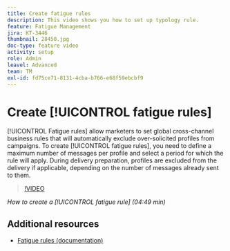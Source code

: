 ```yaml
---
title: Create fatigue rules
description: This video shows you how to set up typology rule.
feature: Fatigue Management
jira: KT-3446
thumbnail: 28450.jpg
doc-type: feature video
activity: setup
role: Admin
leavel: Advanced
team: TM
exl-id: fd75ce71-8131-4cba-b766-e68f59ebcbf9
---
```

# Create [!UICONTROL fatigue rules]

[!UICONTROL Fatigue rules] allow marketers to set global cross-channel business rules that will automatically exclude over-solicited profiles from campaigns.
To create [!UICONTROL fatigue rules], you need to define a maximum number of messages per profile and select a period for which the rule will apply. During delivery preparation, profiles are excluded from the delivery if applicable, depending on the number of messages already sent to them.

>[!VIDEO](https://video.tv.adobe.com/v/28450?quality=12&learn=on)

*How to create a [!UICONTROL fatigue rule] (04:49 min)*

## Additional resources

* [Fatigue rules (documentation)](https://experienceleague.adobe.com/docs/campaign-standard/using/testing-and-sending/working-with-typology-rules/fatigue-rules.html)
